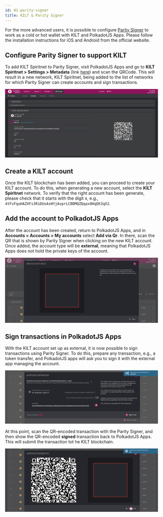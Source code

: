 ```yaml
---
id: 01-parity-signer
title: KILT & Parity Signer
---
```


For the more advanced users, it is possible to configure [Parity Signer](https://www.parity.io/technologies/signer/) to work as a cold or hot wallet with KILT and PolkadotJS Apps. Please follow the installation instructions for iOS and Android from the official website.

## Configure Parity Signer to support KILT

To add KILT Spiritnet to Parity Signer, visit PolkadotJS Apps and go to **KILT Spiritnet > Settings > Metadata** (link [here](https://polkadot.js.org/apps/?rpc=wss%3A%2F%2Fspiritnet.kilt.io%2F#/settings/metadata)) and scan the QRCode. This will result in a new network, KILT Spiritnet, being added to the list of networks for which Parity Signer can create accounts and sign transactions.

![](/img/polkadotjs.png)

## Create a KILT account

Once the KILT blockchain has been added, you can proceed to create your KILT account. To do this, when generating a new account, select the **KILT Spiritnet** network. To verify that the right account has been generate, please check that it starts with the digit `4`, e.g., `4tFvFquHAZXFs3RiDUxAsHYjAvprLCBDMQZQqax8HqEK3qX2`.

## Add the account to PolkadotJS Apps

After the account has been created, return to PolkadotJS Apps, and in **Accounts > Accounts > My accounts** select **Add via Qr**. In there, scan the QR that is shown by Parity Signer when clicking on the new KILT account. Once added, the account type will be **external**, meaning that PolkadotJS Apps does not hold the private keys of the account.

![](/img/polkadotjs-new-qr.png)

## Sign transactions in PolkadotJS Apps

With the KILT account set up as external, it is now possible to sign transactions using Parity Signer. To do this, prepare any transaction, e.g., a token transfer, and PolkadotJS apps will ask you to sign it with the external app managing the account.

![](/img/polkadotjs-tx.png)

At this point, scan the QR-encoded transaction with the Parity Signer, and then show the QR-encoded **signed** transaction back to PolkadotJS Apps. This will submit the transaction tot he KILT blockchain.

![](/img/polkadotjs-signing.png)